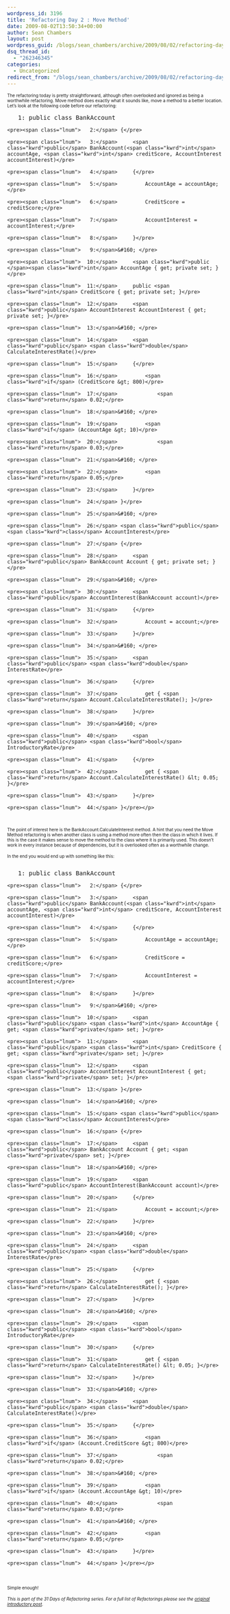 ```yaml
---
wordpress_id: 3196
title: 'Refactoring Day 2 : Move Method'
date: 2009-08-02T13:50:34+00:00
author: Sean Chambers
layout: post
wordpress_guid: /blogs/sean_chambers/archive/2009/08/02/refactoring-day-2-move-method.aspx
dsq_thread_id:
  - "262346345"
categories:
  - Uncategorized
redirect_from: "/blogs/sean_chambers/archive/2009/08/02/refactoring-day-2-move-method.aspx/"
---
```

_<font size="1"></font>_

_<font size="1"></font>_

_<font size="1"></font>_

_<font size="1"></font>_

<font size="1">The refactoring today is pretty straightforward, although often overlooked and ignored as being a worthwhile refactoring. Move method does exactly what it sounds like, move a method to a better location. Let’s look at the following code before our refactoring:</font>

<div class="csharpcode-wrapper">
  <div class="csharpcode">
    <pre><span class="lnum">   1:</span> <span class="kwrd">public</span> <span class="kwrd">class</span> BankAccount</pre>
    
    <pre><span class="lnum">   2:</span> {</pre>
    
    <pre><span class="lnum">   3:</span>     <span class="kwrd">public</span> BankAccount(<span class="kwrd">int</span> accountAge, <span class="kwrd">int</span> creditScore, AccountInterest accountInterest)</pre>
    
    <pre><span class="lnum">   4:</span>     {</pre>
    
    <pre><span class="lnum">   5:</span>         AccountAge = accountAge;</pre>
    
    <pre><span class="lnum">   6:</span>         CreditScore = creditScore;</pre>
    
    <pre><span class="lnum">   7:</span>         AccountInterest = accountInterest;</pre>
    
    <pre><span class="lnum">   8:</span>     }</pre>
    
    <pre><span class="lnum">   9:</span>&#160; </pre>
    
    <pre><span class="lnum">  10:</span>     <span class="kwrd">public </span><span class="kwrd">int</span> AccountAge { get; private set; }</pre>
    
    <pre><span class="lnum">  11:</span>     public <span class="kwrd">int</span> CreditScore { get; private set; }</pre>
    
    <pre><span class="lnum">  12:</span>     <span class="kwrd">public</span> AccountInterest AccountInterest { get; private set; }</pre>
    
    <pre><span class="lnum">  13:</span>&#160; </pre>
    
    <pre><span class="lnum">  14:</span>     <span class="kwrd">public</span> <span class="kwrd">double</span> CalculateInterestRate()</pre>
    
    <pre><span class="lnum">  15:</span>     {</pre>
    
    <pre><span class="lnum">  16:</span>         <span class="kwrd">if</span> (CreditScore &gt; 800)</pre>
    
    <pre><span class="lnum">  17:</span>             <span class="kwrd">return</span> 0.02;</pre>
    
    <pre><span class="lnum">  18:</span>&#160; </pre>
    
    <pre><span class="lnum">  19:</span>         <span class="kwrd">if</span> (AccountAge &gt; 10)</pre>
    
    <pre><span class="lnum">  20:</span>             <span class="kwrd">return</span> 0.03;</pre>
    
    <pre><span class="lnum">  21:</span>&#160; </pre>
    
    <pre><span class="lnum">  22:</span>         <span class="kwrd">return</span> 0.05;</pre>
    
    <pre><span class="lnum">  23:</span>     }</pre>
    
    <pre><span class="lnum">  24:</span> }</pre>
    
    <pre><span class="lnum">  25:</span>&#160; </pre>
    
    <pre><span class="lnum">  26:</span> <span class="kwrd">public</span> <span class="kwrd">class</span> AccountInterest</pre>
    
    <pre><span class="lnum">  27:</span> {</pre>
    
    <pre><span class="lnum">  28:</span>     <span class="kwrd">public</span> BankAccount Account { get; private set; }</pre>
    
    <pre><span class="lnum">  29:</span>&#160; </pre>
    
    <pre><span class="lnum">  30:</span>     <span class="kwrd">public</span> AccountInterest(BankAccount account)</pre>
    
    <pre><span class="lnum">  31:</span>     {</pre>
    
    <pre><span class="lnum">  32:</span>         Account = account;</pre>
    
    <pre><span class="lnum">  33:</span>     }</pre>
    
    <pre><span class="lnum">  34:</span>&#160; </pre>
    
    <pre><span class="lnum">  35:</span>     <span class="kwrd">public</span> <span class="kwrd">double</span> InterestRate</pre>
    
    <pre><span class="lnum">  36:</span>     {</pre>
    
    <pre><span class="lnum">  37:</span>         get { <span class="kwrd">return</span> Account.CalculateInterestRate(); }</pre>
    
    <pre><span class="lnum">  38:</span>     }</pre>
    
    <pre><span class="lnum">  39:</span>&#160; </pre>
    
    <pre><span class="lnum">  40:</span>     <span class="kwrd">public</span> <span class="kwrd">bool</span> IntroductoryRate</pre>
    
    <pre><span class="lnum">  41:</span>     {</pre>
    
    <pre><span class="lnum">  42:</span>         get { <span class="kwrd">return</span> Account.CalculateInterestRate() &lt; 0.05; }</pre>
    
    <pre><span class="lnum">  43:</span>     }</pre>
    
    <pre><span class="lnum">  44:</span> }</pre></p>
  </div>
</div>

<font size="1"><br /> <br />The point of interest here is the BankAccount.CalculateInterest method. A hint that you need the Move Method refactoring is when another class is using a method more often then the class in which it lives. If this is the case it makes sense to move the method to the class where it is primarily used. This doesn’t work in every instance because of dependencies, but it is overlooked often as a worthwhile change.</font>

<font size="1">In the end you would end up with something like this:<br /> <br /></font>

<div class="csharpcode-wrapper">
  <div class="csharpcode">
    <pre><span class="lnum">   1:</span> <span class="kwrd">public</span> <span class="kwrd">class</span> BankAccount</pre>
    
    <pre><span class="lnum">   2:</span> {</pre>
    
    <pre><span class="lnum">   3:</span>     <span class="kwrd">public</span> BankAccount(<span class="kwrd">int</span> accountAge, <span class="kwrd">int</span> creditScore, AccountInterest accountInterest)</pre>
    
    <pre><span class="lnum">   4:</span>     {</pre>
    
    <pre><span class="lnum">   5:</span>         AccountAge = accountAge;</pre>
    
    <pre><span class="lnum">   6:</span>         CreditScore = creditScore;</pre>
    
    <pre><span class="lnum">   7:</span>         AccountInterest = accountInterest;</pre>
    
    <pre><span class="lnum">   8:</span>     }</pre>
    
    <pre><span class="lnum">   9:</span>&#160; </pre>
    
    <pre><span class="lnum">  10:</span>     <span class="kwrd">public</span> <span class="kwrd">int</span> AccountAge { get; <span class="kwrd">private</span> set; }</pre>
    
    <pre><span class="lnum">  11:</span>     <span class="kwrd">public</span> <span class="kwrd">int</span> CreditScore { get; <span class="kwrd">private</span> set; }</pre>
    
    <pre><span class="lnum">  12:</span>     <span class="kwrd">public</span> AccountInterest AccountInterest { get; <span class="kwrd">private</span> set; }</pre>
    
    <pre><span class="lnum">  13:</span> }</pre>
    
    <pre><span class="lnum">  14:</span>&#160; </pre>
    
    <pre><span class="lnum">  15:</span> <span class="kwrd">public</span> <span class="kwrd">class</span> AccountInterest</pre>
    
    <pre><span class="lnum">  16:</span> {</pre>
    
    <pre><span class="lnum">  17:</span>     <span class="kwrd">public</span> BankAccount Account { get; <span class="kwrd">private</span> set; }</pre>
    
    <pre><span class="lnum">  18:</span>&#160; </pre>
    
    <pre><span class="lnum">  19:</span>     <span class="kwrd">public</span> AccountInterest(BankAccount account)</pre>
    
    <pre><span class="lnum">  20:</span>     {</pre>
    
    <pre><span class="lnum">  21:</span>         Account = account;</pre>
    
    <pre><span class="lnum">  22:</span>     }</pre>
    
    <pre><span class="lnum">  23:</span>&#160; </pre>
    
    <pre><span class="lnum">  24:</span>     <span class="kwrd">public</span> <span class="kwrd">double</span> InterestRate</pre>
    
    <pre><span class="lnum">  25:</span>     {</pre>
    
    <pre><span class="lnum">  26:</span>         get { <span class="kwrd">return</span> CalculateInterestRate(); }</pre>
    
    <pre><span class="lnum">  27:</span>     }</pre>
    
    <pre><span class="lnum">  28:</span>&#160; </pre>
    
    <pre><span class="lnum">  29:</span>     <span class="kwrd">public</span> <span class="kwrd">bool</span> IntroductoryRate</pre>
    
    <pre><span class="lnum">  30:</span>     {</pre>
    
    <pre><span class="lnum">  31:</span>         get { <span class="kwrd">return</span> CalculateInterestRate() &lt; 0.05; }</pre>
    
    <pre><span class="lnum">  32:</span>     }</pre>
    
    <pre><span class="lnum">  33:</span>&#160; </pre>
    
    <pre><span class="lnum">  34:</span>     <span class="kwrd">public</span> <span class="kwrd">double</span> CalculateInterestRate()</pre>
    
    <pre><span class="lnum">  35:</span>     {</pre>
    
    <pre><span class="lnum">  36:</span>         <span class="kwrd">if</span> (Account.CreditScore &gt; 800)</pre>
    
    <pre><span class="lnum">  37:</span>             <span class="kwrd">return</span> 0.02;</pre>
    
    <pre><span class="lnum">  38:</span>&#160; </pre>
    
    <pre><span class="lnum">  39:</span>         <span class="kwrd">if</span> (Account.AccountAge &gt; 10)</pre>
    
    <pre><span class="lnum">  40:</span>             <span class="kwrd">return</span> 0.03;</pre>
    
    <pre><span class="lnum">  41:</span>&#160; </pre>
    
    <pre><span class="lnum">  42:</span>         <span class="kwrd">return</span> 0.05;</pre>
    
    <pre><span class="lnum">  43:</span>     }</pre>
    
    <pre><span class="lnum">  44:</span> }</pre></p>
  </div>
</div>

<div class="csharpcode-wrapper">
  <div class="csharpcode">
    <pre>&#160;</pre></p>
  </div>
</div>

<font size="1">Simple enough!</font>

_<font size="1"></font>_

_<font size="1">This is part of the 31 Days of Refactoring series. For a full list of Refactorings please see the <a href="http://www.lostechies.com/blogs/sean_chambers/archive/2009/08/01/31-days-of-refactoring.aspx" target="_blank">original introductory post</a>.</font>_